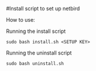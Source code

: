 #Install script to set up netbird

How to use:

Running the install script

```sudo bash install.sh <SETUP KEY>```

Running the uninstall script

```sudo bash uninstall.sh```

